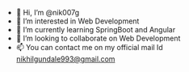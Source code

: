- 👋 Hi, I’m @nik007g
- 👀 I’m interested in Web Development
- 🌱 I’m currently learning SpringBoot and Angular
- 💞️ I’m looking to collaborate on Web Development
- 📫  You can contact me on my official mail Id nikhilgundale993@gmail.com

